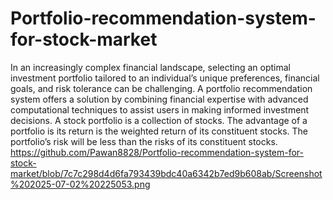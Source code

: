 # Portfolio-recommendation-system-for-stock-market
In an increasingly complex financial landscape, selecting an optimal investment portfolio tailored to an individual’s unique preferences, financial goals, and risk tolerance can be challenging. A portfolio recommendation system offers a solution by combining financial expertise with advanced computational techniques to assist users in making informed investment decisions.
A stock portfolio is a collection of stocks. The advantage of a portfolio is its return is the weighted return of its constituent stocks. The portfolio’s risk will be less than the risks of its constituent stocks.
https://github.com/Pawan8828/Portfolio-recommendation-system-for-stock-market/blob/7c7c298d4d6fa793439bdc40a6342b7ed9b608ab/Screenshot%202025-07-02%20225053.png


